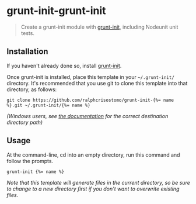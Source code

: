# grunt-init-grunt-init

> Create a grunt-init module with [grunt-init][], including Nodeunit unit tests.

[grunt-init]: http://gruntjs.com/project-scaffolding

## Installation
If you haven't already done so, install [grunt-init][].

Once grunt-init is installed, place this template in your `~/.grunt-init/`
directory. It's recommended that you use git to clone this template into that
directory, as follows:

```
git clone https://github.com/ralphcrisostomo/grunt-init-{%= name %}.git ~/.grunt-init/{%= name %}
```

_(Windows users, see [the documentation][grunt-init] for the correct
destination directory path)_

## Usage

At the command-line, cd into an empty directory, run this command and follow
the prompts.

```
grunt-init {%= name %}
```

_Note that this template will generate files in the current directory, so be
sure to change to a new directory first if you don't want to overwrite existing
files._
